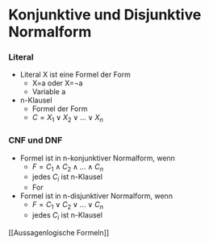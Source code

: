 # Konjunktive und Disjunktive Normalform
### Literal
+ Literal X ist eine Formel der Form
	+ X=a oder X=¬a
	+ Variable a
+ n-Klausel
	+ Formel der Form
	+ $C=X_1∨X_2∨...∨X_n$


### CNF und DNF
+ Formel ist in n-konjunktiver Normalform, wenn
	+ $F=C_1∧C_2∧...∧C_n$
	+ jedes $C_i$ ist n-Klausel
	+ For
+ Formel ist in n-disjunktiver Normalform, wenn
	+ $F=C_1∨C_2∨...∨C_n$
	+ jedes $C_i$ ist n-Klausel




[[Aussagenlogische Formeln]]